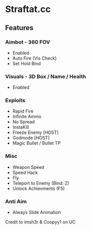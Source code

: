 # Straftat.cc

## Features
### Aimbot - 360 FOV
- Enabled
- Auto Fire (Vis Check)
- Set Hold Bind

### Visuals - 3D Box / Name / Health
- Enabled

### Exploits
- Rapid Fire
- Infinite Ammo
- No Spread
- InstaKill
- Freeze Enemy [HOST]
- Godmode [HOST]
- Magic Bullet / Bullet TP

### Misc
- Weapon Speed
- Speed Hack
- Fly
- Teleport to Enemy (Bind: Z)
- Unlock Achievments (F5)

### Anti Aim
- Always Slide Animation



Credit to imsh3r & Coopyy1 on UC
